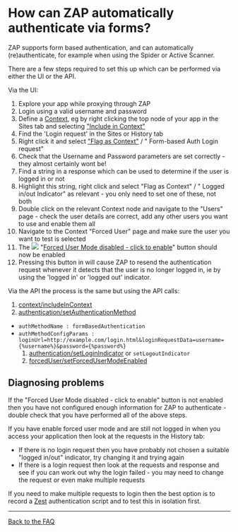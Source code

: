# How can ZAP automatically authenticate via forms?

ZAP supports form based authentication, and can automatically (re)authenticate, for example when using the Spider or Active Scanner.

There are a few steps required to set this up which can be performed via either the UI or the API.

Via the UI:
  1. Explore your app while proxying through ZAP
  1. Login using a valid username and password
  1. Define a [Context](https://github.com/zaproxy/zap-core-help/wiki/HelpStartConceptsContexts), eg by right clicking the top node of your app in the Sites tab and selecting ["Include in Context"](https://github.com/zaproxy/zap-core-help/wiki/HelpUiTabsSites#include-in-context)
  1. Find the 'Login request' in the Sites or History tab
  1. Right click it and select ["Flag as Context"](https://github.com/zaproxy/zap-core-help/wiki/HelpUiTabsSites#flag-as-context) / "<Context id> Form-based Auth Login request"
  1. Check that the Username and Password parameters are set correctly - they almost certainly wont be!
  1. Find a string in a response which can be used to determine if the user is logged in or not
  1. Highlight this string, right click and select "Flag as Context" / "<Context id> Logged in/out Indicator" as relevant - you only need to set one of these, not both
  1. Double click on the relevant Context node and navigate to the "Users" page - check the user details are correct, add any other users you want to use and enable them all
  1. Navigate to the Context "Forced User" page and make sure the user you want to test is selected
  1. The ![](https://github.com/zaproxy/zap-core-help/wiki/images/fugue/forcedUserOff.png) "[Forced User Mode disabled - click to enable](https://github.com/zaproxy/zap-core-help/wiki/HelpUiTltoolbar#--force-user-mode-on--off)" button should now be enabled
  1. Pressing this button in will cause ZAP to resend the authentication request whenever it detects that the user is no longer logged in, ie by using the 'logged in' or 'logged out' indicator.

Via the API the process is the same but using the API calls:
  1. [context/includeInContext](https://github.com/zaproxy/zaproxy/wiki/ApiGen_context)
  1. [authentication/setAuthenticationMethod](https://github.com/zaproxy/zaproxy/wiki/ApiGen_authentication)
* `authMethodName : formBasedAuthentication`
* `authMethodConfigParams : loginUrl=http://example.com/login.html&loginRequestData=username={%username%}&password={%password%}`
  1. [authentication/setLoginIndicator](https://github.com/zaproxy/zaproxy/wiki/ApiGen_authentication) or `setLogoutIndicator`
  1. [forcedUser/setForcedUserModeEnabled](https://github.com/zaproxy/zaproxy/wiki/ApiGen_forcedUser)

## Diagnosing problems
If the "Forced User Mode disabled - click to enable" button is not enabled then you have not configured enough information for ZAP to authenticate - double check that you have performed all of the above steps.

If you have enable forced user mode and are still not logged in when you access your application then look at the requests in the History tab:
* If there is no login request then you have probably not chosen a suitable "logged in/out" indicator, try changing it and trying again
* If there is a login request then look at the requests and response and see if you can work out why the login failed - you may need to change the request or even make multiple requests

If you need to make multiple requests to login then the best option is to record a [Zest](https://github.com/zaproxy/zap-core-help/wiki/HelpAddonsZestZest) authentication script and to test this in isolation first.

---

[Back to the FAQ](FAQtoplevel)